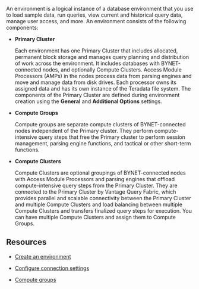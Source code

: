 
An environment is a logical instance of a database environment that you use to load sample data, run queries, view current and historical query data, manage user access, and more. An environment consists of the following components:

-   **Primary Cluster**

    Each environment has one Primary Cluster that includes allocated, permanent block storage and manages query planning and distribution of work across the environment. It includes databases with BYNET-connected nodes, and optionally Compute Clusters. Access Module Processors (AMPs) in the nodes process data from parsing engines and move and manage data from disk drives. Each processor owns its assigned data and has its own instance of the Teradata file system. The components of the Primary Cluster are defined during environment creation using the **General** and **Additional Options** settings.

-   **Compute Groups**

    Compute groups are separate compute clusters of BYNET-connected nodes independent of the Primary cluster. They perform compute-intensive query steps that free the Primary cluster to perform session management, parsing engine functions, and tactical or other short-term functions.

-   **Compute Clusters**

    Compute Clusters are optional groupings of BYNET-connected nodes with Access Module Processors and parsing engines that offload compute-intensive query steps from the Primary Cluster. They are connected to the Primary Cluster by Vantage Query Fabric, which provides parallel and scalable connectivity between the Primary Cluster and multiple Compute Clusters and load balancing between multiple Compute Clusters and transfers finalized query steps for execution. You can have multiple Compute Clusters and assign them to Compute Groups.


## Resources


-   [Create an environment](qiv1640281527006.md)

-   [Configure connection settings](laq1640280582810.md)

-   [Compute groups](mqu1640280532737.md)


